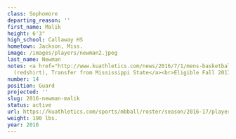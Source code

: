 ```yaml
---
class: Sophomore
departing_reason: ''
first_name: Malik
height: 6'3"
high_school: Callaway HS
hometown: Jackson, Miss.
image: /images/players/newman2.jpeg
last_name: Newman
notes: <a href="http://www.kuathletics.com/news/2016/7/1/mens-basketball-malik-newman-transfers-to-kansas.aspx">Sophomore
  (redshirt), Transfer from Mississippi State</a><br>Eligible Fall 2017
number: 14
position: Guard
projected: ''
slug: 2016-newman-malik
status: active
url: https://kuathletics.com/sports/mbball/roster/season/2016-17/player/malik-newman/
weight: 190 lbs.
year: 2016
---
```

